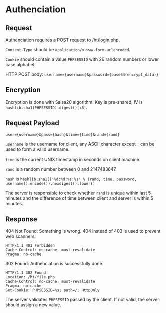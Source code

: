 Authenciation
=============

## Request

Authenciation requires a POST request to /ht/login.php.

`Content-Type` should be `application/x-www-form-urlencoded`.

`Cookie` should contain a value `PHPSESSID` with 26 random numbers or lower
case alphabet.

HTTP POST body: `username={username}&password={base64(encrypt_data)}`

## Encryption

Encryption is done with Salsa20 algorithm. Key is pre-shared, IV is
`hashlib.sha1(PHPSESSID).digest()[:8]`.

## Request Payload

    user={username}&pass={hash}&time={time}&rand={rand}

`username` is the username for client, any ASCII character except `:` can be
used to form a valid username.

`time` is the current UNIX timestamp in seconds on client machine.

`rand` is a random number between 0 and 2147483647.

`hash` is `hashlib.sha1(('%d:%d:%s:%s' % (rand, time, password, username)).encode()).hexdigest().lower()`

The server is responsible to check whether `rand` is unique within last 5
minutes and the difference of time between client and server is within 5
minutes.

## Response

404 Not Found: Something is wrong. 404 instead of 403 is used to prevent web
scanners.

    HTTP/1.1 403 Forbidden
    Cache-Control: no-cache, must-revalidate
    Pragma: no-cache

302 Found: Authenciation is successfully done.

    HTTP/1.1 302 Found
    Location: /ht/file.php
    Cache-Control: no-cache, must-revalidate
    Pragma: no-cache
    Set-Cookie: PHPSESSID=%s; path=/; HttpOnly

The server validates `PHPSESSID` passed by the client. If not valid, the server
should assign a new value.

